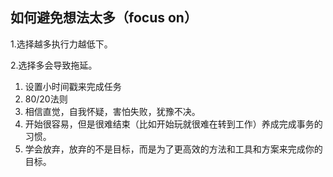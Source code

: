 ## 如何避免想法太多（focus on）

1.选择越多执行力越低下。

2.选择多会导致拖延。

1. 设置小时间戳来完成任务
2. 80/20法则
3. 相信直觉，自我怀疑，害怕失败，犹豫不决。
4. 开始很容易，但是很难结束（比如开始玩就很难在转到工作）养成完成事务的习惯。
5. 学会放弃，放弃的不是目标，而是为了更高效的方法和工具和方案来完成你的目标。